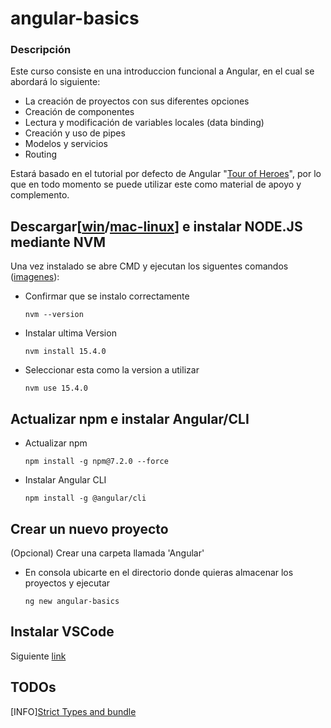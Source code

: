 # angular-basics


### Descripción

Este curso consiste en una introduccion funcional a Angular, en el cual se abordará lo siguiente:

- La creación de proyectos con sus diferentes opciones
- Creación de componentes
- Lectura y modificación de variables locales (data binding)
- Creación y uso de pipes
- Modelos y servicios
- Routing

Estará basado en el tutorial por defecto de Angular "[Tour of Heroes](https://angular.io/tutorial)", por lo que en todo momento se puede utilizar este como material de apoyo y complemento.

## Descargar[[win](https://github.com/coreybutler/nvm-windows/releases/download/1.1.7/nvm-setup.zip)/[mac-linux](https://github.com/nvm-sh/nvm)] e instalar NODE.JS mediante NVM 

Una vez instalado se abre CMD y ejecutan los siguentes comandos ([imagenes](https://codeburst.io/nvm-for-windows-how-to-install-and-use-13b7a4209791)):

- Confirmar que se instalo correctamente

    `nvm --version`

- Instalar ultima Version

    `nvm install 15.4.0`

- Seleccionar esta como la version a utilizar

    `nvm use 15.4.0`

## Actualizar npm e instalar Angular/CLI

- Actualizar npm

    `npm install -g npm@7.2.0 --force`

- Instalar Angular CLI

    `npm install -g @angular/cli`
    
## Crear un nuevo proyecto

(Opcional) Crear una carpeta llamada 'Angular'

- En consola ubicarte en el directorio donde quieras almacenar los proyectos y ejecutar
    
    `ng new angular-basics`

## Instalar VSCode

Siguiente [link](https://code.visualstudio.com/)







## TODOs

[INFO][Strict Types and bundle](https://blog.angular.io/angular-cli-strict-mode-c94ba5965f63)
